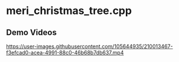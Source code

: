 # meri_christmas_tree.cpp

## Demo Videos


https://user-images.githubusercontent.com/105644935/210013467-f3efcad0-acea-4991-88c0-46b68b7db637.mp4


